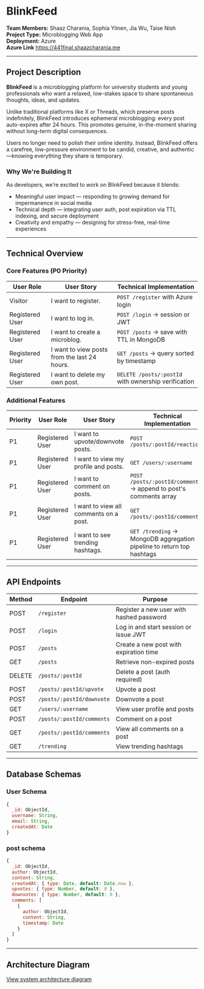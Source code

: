 # BlinkFeed

**Team Members:** Shaaz Charania, Sophia Ylinen, Jia Wu, Taise Nish  
**Project Type:** Microblogging Web App  
**Deployment:** Azure  
**Azure Link** https://441final.shaazcharania.me

---

## Project Description

**BlinkFeed** is a microblogging platform for university students and young professionals who want a relaxed, low-stakes space to share spontaneous thoughts, ideas, and updates.

Unlike traditional platforms like X or Threads, which preserve posts indefinitely, BlinkFeed introduces ephemeral microblogging: every post auto-expires after 24 hours. This promotes genuine, in-the-moment sharing without long-term digital consequences.

Users no longer need to polish their online identity. Instead, BlinkFeed offers a carefree, low-pressure environment to be candid, creative, and authentic—knowing everything they share is temporary.

### Why We're Building It

As developers, we’re excited to work on BlinkFeed because it blends:

- Meaningful user impact — responding to growing demand for impermanence in social media  
- Technical depth — integrating user auth, post expiration via TTL indexing, and secure deployment  
- Creativity and empathy — designing for stress-free, real-time experiences  

---

## Technical Overview

### Core Features (P0 Priority)

| User Role       | User Story                                      | Technical Implementation                                     |
|-----------------|--------------------------------------------------|--------------------------------------------------------------|
| Visitor         | I want to register.                              | `POST /register` with Azure login                            |
| Registered User | I want to log in.                                | `POST /login` → session or JWT                               |
| Registered User | I want to create a microblog.                    | `POST /posts` → save with TTL in MongoDB                     |
| Registered User | I want to view posts from the last 24 hours.     | `GET /posts` → query sorted by timestamp                     |
| Registered User | I want to delete my own post.                    | `DELETE /posts/:postId` with ownership verification          |

### Additional Features

| Priority | User Role       | User Story                                         | Technical Implementation                                                  |
|----------|------------------|----------------------------------------------------|----------------------------------------------------------------------------|
| P1       | Registered User | I want to upvote/downvote posts.                  | `POST /posts/:postId/reactions`                                           |
| P1       | Registered User | I want to view my profile and posts.              | `GET /users/:username`                                                    |
| P1       | Registered User | I want to comment on posts.                       | `POST /posts/:postId/comments` → append to post's comments array          |
| P1       | Registered User | I want to view all comments on a post.            | `GET /posts/:postId/comments`                                             |
| P1       | Registered User | I want to see trending hashtags.                  | `GET /trending` → MongoDB aggregation pipeline to return top hashtags     |

---

## API Endpoints

| Method | Endpoint                       | Purpose                                       |
|--------|--------------------------------|-----------------------------------------------|
| POST   | `/register`                   | Register a new user with hashed password      |
| POST   | `/login`                      | Log in and start session or issue JWT         |
| POST   | `/posts`                      | Create a new post with expiration time        |
| GET    | `/posts`                      | Retrieve non-expired posts                    |
| DELETE | `/posts/:postId`             | Delete a post (auth required)                 |
| POST   | `/posts/:postId/upvote`      | Upvote a post                                 |
| POST   | `/posts/:postId/downvote`    | Downvote a post                               |
| GET    | `/users/:username`           | View user profile and posts                   |
| POST   | `/posts/:postId/comments`    | Comment on a post                             |
| GET    | `/posts/:postId/comments`    | View all comments on a post                   |
| GET    | `/trending`                  | View trending hashtags                        |

---

## Database Schemas

### User Schema
```js
{
  _id: ObjectId,
  username: String,
  email: String,
  createdAt: Date
}
```

### post schema
```js
{
  _id: ObjectId,
  author: ObjectId,
  content: String,
  createdAt: { type: Date, default: Date.now },
  upvotes: { type: Number, default: 0 },
  downvotes: { type: Number, default: 0 },
  comments: [
    {
      author: ObjectId,
      content: String,
      timestamp: Date
    }
  ]
}
```
---
## Architecture Diagram
[View system architecture diagram](https://miro.com/app/board/uXjVI5R1ZAQ=/)
